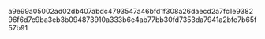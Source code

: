 a9e99a05002ad02db407abdc4793547a46bfd1f308a26daecd2a7fc1e938296f6d7c9ba3eb3b094873910a333b6e4ab77bb30fd7353da7941a2bfe7b65f57b91
